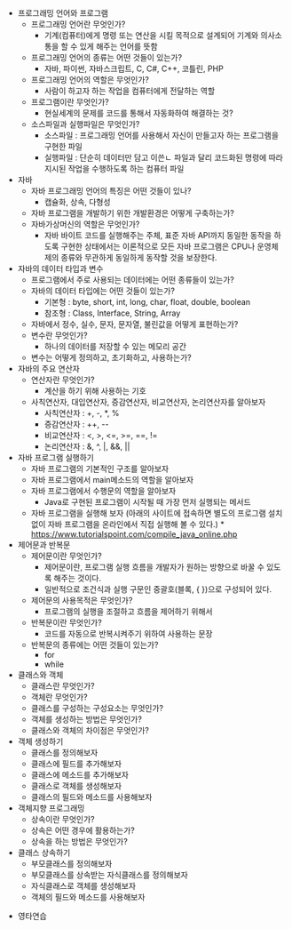 - 프로그래밍 언어와 프로그램
	- 프로그래밍 언어란 무엇인가?
	  - 기계(컴퓨터)에게 명령 또는 연산을 시킬 목적으로 설계되어 기계와 의사소통을 할 수 있게 해주는 언어를 뜻함
	- 프로그래밍 언어의 종류는 어떤 것들이 있는가?
	  - 자바, 파이썬, 자바스크립트, C, C#, C++, 코틀린, PHP
	- 프로그래밍 언어의 역할은 무엇인가?
	  - 사람이 하고자 하는 작업을 컴퓨터에게 전달하는 역할
	- 프로그램이란 무엇인가?
	  - 현실세계의 문제를 코드를 통해서 자동화하여 해결하는 것?
	- 소스파일과 실행파일은 무엇인가?
	  - 소스파일 : 프로그래밍 언어를 사용해서 자신이 만들고자 하는 프로그램을 구현한 파일
	  - 실행파일 : 단순히 데이터만 담고 이쓴ㄴ 파일과 달리 코드화된 명령에 따라 지시된 작업을 수행하도록 하는 컴퓨터 파일
- 자바
	- 자바 프로그래밍 언어의 특징은 어떤 것들이 있나?
	  - 캡슐화, 상속, 다형성
	- 자바 프로그램을 개발하기 위한 개발환경은 어떻게 구축하는가?
	- 자바가상머신의 역할은 무엇인가?
	  - 자바 바이트 코드를 실행해주는 주체, 표준 자바 API까지 동일한 동작을 하도록 구현한 상태에서는 이론적으로 모든 자바 프로그램은 CPU나 운영체제의 종류와 무관하게 동일하게 동작할 것을 보장한다.
- 자바의 데이터 타입과 변수
	- 프로그램에서 주로 사용되는 데이터에는 어떤 종류들이 있는가?
	- 자바의 데이터 타입에는 어떤 것들이 있는가?
	  - 기본형 : byte, short, int, long, char, float, double, boolean
	  - 참조형 : Class, Interface, String, Array
	- 자바에서 정수, 실수, 문자, 문자열, 불린값을 어떻게 표현하는가?
	- 변수란 무엇인가?
	  - 하나의 데이터를 저장할 수 있는 메모리 공간
	- 변수는 어떻게 정의하고, 초기화하고, 사용하는가?
- 자바의 주요 연산자
	- 연산자란 무엇인가?
	  - 계산을 하기 위해 사용하는 기호
	- 사칙연산자, 대입연산자, 증감연산자, 비교연산자, 논리연산자를 알아보자
	  - 사칙연산자 : +, -, *, %
	  - 증감연산자 : ++, --
	  - 비교연산자 : <, >, <=, >=, ==, !=
	  - 논리연산자 : &, ^, |, &&, ||
- 자바 프로그램 실행하기
	- 자바 프로그램의 기본적인 구조를 알아보자
	- 자바 프로그램에서 main메소드의 역할을 알아보자
	- 자바 프로그램에서 수행문의 역할을 알아보자
	  - Java로 구현된 프로그램이 시작될 때 가장 먼저 실행되는 메서드
	- 자바 프로그램을 실행해 보자
  (아래의 사이트에 접속하면 별도의 프로그램 설치없이 자바 프로그램을 온라인에서
   	   직접 실행해 볼 수 있다.)
          * https://www.tutorialspoint.com/compile_java_online.php
- 제어문과 반복문
	- 제어문이란 무엇인가?
	  - 제어문이란, 프로그램 실행 흐름을 개발자가 원하는 방향으로 바꿀 수 있도록 해주는 것이다.
	  - 일반적으로 조건식과 실행 구문인 중괄호(블록, { })으로 구성되어 있다.
	- 제어문의 사용목적은 무엇인가?
	  - 프로그램의 실행을 조절하고 흐름을 제어하기 위해서
	- 반복문이란 무엇인가?
	  - 코드를 자동으로 반복시켜주기 위하여 사용하는 문장
	- 반복문의 종류에는 어떤 것들이 있는가?
	  - for
	  - while
- 클래스와 객체
	- 클래스란 무엇인가?
	- 객체란 무엇인가?
	- 클래스를 구성하는 구성요소는 무엇인가?
	- 객체를 생성하는 방법은 무엇인가?
	- 클래스와 객체의 차이점은 무엇인가?
- 객체 생성하기
	- 클래스를 정의해보자
	- 클래스에 필드를 추가해보자
	- 클래스에 메소드를 추가해보자
	- 클래스로 객체를 생성해보자
	- 클래스의 필드와 메소드를 사용해보자
- 객체지향 프로그래밍
	- 상속이란 무엇인가?
	- 상속은 어떤 경우에 활용하는가?
	- 상속을 하는 방법은 무엇인가?
- 클래스 상속하기
	- 부모클래스를 정의해보자
	- 부모클래스를 상속받는 자식클래스를 정의해보자
	- 자식클래스로 객체를 생성해보자
	- 객체의 필드와 메소드를 사용해보자

* 영타연습